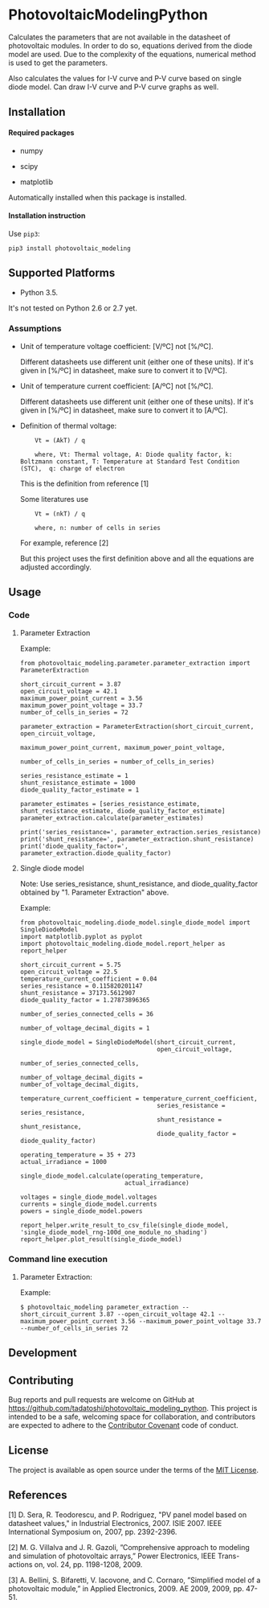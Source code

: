 # PhotovoltaicModelingPython

Calculates the parameters that are not available in the datasheet of photovoltaic modules. In order to do so, equations derived from the diode model are used. Due to the complexity of the equations, numerical method is used to get the parameters. 

Also calculates the values for I-V curve and P-V curve based on single diode model. Can draw I-V curve and P-V curve graphs as well. 

## Installation

#### Required packages

* numpy

* scipy

* matplotlib

Automatically installed when this package is installed. 

#### Installation instruction

Use ``pip3``:

```
pip3 install photovoltaic_modeling
```

## Supported Platforms

* Python 3.5. 

It's not tested on Python 2.6 or 2.7 yet. 

### Assumptions

* Unit of temperature voltage coefficient: [V/ºC] not [%/ºC]. 

    Different datasheets use different unit (either one of these units). If it's given in [%/ºC] in datasheet, make sure to convert it to [V/ºC]. 

* Unit of temperature current coefficient: [A/ºC] not [%/ºC]. 

    Different datasheets use different unit (either one of these units). If it's given in [%/ºC] in datasheet, make sure to convert it to [A/ºC].

* Definition of thermal voltage:

    ```
        Vt = (AkT) / q

        where, Vt: Thermal voltage, A: Diode quality factor, k: Boltzmann constant, T: Temperature at Standard Test Condition (STC),  q: charge of electron
    ```
    This is the definition from reference [1]

    Some literatures use 
    ```
        Vt = (nkT) / q

        where, n: number of cells in series
    ```
    For example, reference [2]

    But this project uses the first definition above and all the equations are adjusted accordingly.  

## Usage

### Code

1. Parameter Extraction

    Example:

    ```
    from photovoltaic_modeling.parameter.parameter_extraction import ParameterExtraction
    
    short_circuit_current = 3.87 
    open_circuit_voltage = 42.1 
    maximum_power_point_current = 3.56 
    maximum_power_point_voltage = 33.7 
    number_of_cells_in_series = 72
    
    parameter_extraction = ParameterExtraction(short_circuit_current, open_circuit_voltage, 
                                               maximum_power_point_current, maximum_power_point_voltage, 
                                               number_of_cells_in_series = number_of_cells_in_series)
    
    series_resistance_estimate = 1
    shunt_resistance_estimate = 1000
    diode_quality_factor_estimate = 1
    
    parameter_estimates = [series_resistance_estimate, shunt_resistance_estimate, diode_quality_factor_estimate]
    parameter_extraction.calculate(parameter_estimates)
    
    print('series_resistance=', parameter_extraction.series_resistance)
    print('shunt_resistance=', parameter_extraction.shunt_resistance)
    print('diode_quality_factor=', parameter_extraction.diode_quality_factor)
    ```

2. Single diode model

    Note: Use series_resistance, shunt_resistance, and diode_quality_factor obtained by "1. Parameter Extraction" above. 

    Example:

    ```
    from photovoltaic_modeling.diode_model.single_diode_model import SingleDiodeModel
    import matplotlib.pyplot as pyplot
    import photovoltaic_modeling.diode_model.report_helper as report_helper
    
    short_circuit_current = 5.75
    open_circuit_voltage = 22.5
    temperature_current_coefficient = 0.04
    series_resistance = 0.115820201147
    shunt_resistance = 37173.5612907
    diode_quality_factor = 1.27873896365
    
    number_of_series_connected_cells = 36
    
    number_of_voltage_decimal_digits = 1
    
    single_diode_model = SingleDiodeModel(short_circuit_current, 
                                          open_circuit_voltage, 
                                          number_of_series_connected_cells, 
                                          number_of_voltage_decimal_digits = number_of_voltage_decimal_digits,
                                          temperature_current_coefficient = temperature_current_coefficient, 
                                          series_resistance = series_resistance, 
                                          shunt_resistance = shunt_resistance, 
                                          diode_quality_factor = diode_quality_factor)
    
    operating_temperature = 35 + 273
    actual_irradiance = 1000
    
    single_diode_model.calculate(operating_temperature, 
                                 actual_irradiance)
    
    voltages = single_diode_model.voltages
    currents = single_diode_model.currents
    powers = single_diode_model.powers
    
    report_helper.write_result_to_csv_file(single_diode_model, 'single_diode_model_rng-100d_one_module_no_shading')
    report_helper.plot_result(single_diode_model)
    ```

### Command line execution

1. Parameter Extraction:

    Example:

    ```
    $ photovoltaic_modeling parameter_extraction --short_circuit_current 3.87 --open_circuit_voltage 42.1 --maximum_power_point_current 3.56 --maximum_power_point_voltage 33.7 --number_of_cells_in_series 72
    ```

## Development



## Contributing

Bug reports and pull requests are welcome on GitHub at https://github.com/tadatoshi/photovoltaic_modeling_python. This project is intended to be a safe, welcoming space for collaboration, and contributors are expected to adhere to the [Contributor Covenant](contributor-covenant.org) code of conduct.

## License

The project is available as open source under the terms of the [MIT License](http://opensource.org/licenses/MIT).

## References

[1] D. Sera, R. Teodorescu, and P. Rodriguez, "PV panel model based on datasheet values," in Industrial Electronics, 2007. ISIE 2007. IEEE International Symposium on, 2007, pp. 2392-2396.

[2] M. G. Villalva and J. R. Gazoli, ”Comprehensive approach to modeling and simulation of photovoltaic arrays,” Power Electronics, IEEE Trans- actions on, vol. 24, pp. 1198-1208, 2009.

[3] A. Bellini, S. Bifaretti, V. Iacovone, and C. Cornaro, ”Simplified model of a photovoltaic module,” in Applied Electronics, 2009. AE 2009, 2009, pp. 47-51.
